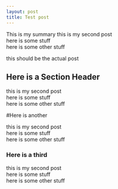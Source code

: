 ```yaml
---
layout: post
title: Test post
---
```


This is my summary
this is my second post  
here is some stuff  
here is some other stuff

<!--more-->

this should be the actual post

## Here is a Section Header

this is my second post  
here is some stuff  
here is some other stuff

#Here is another 

this is my second post  
here is some stuff  
here is some other stuff
### Here is a third

this is my second post  
here is some stuff  
here is some other stuff